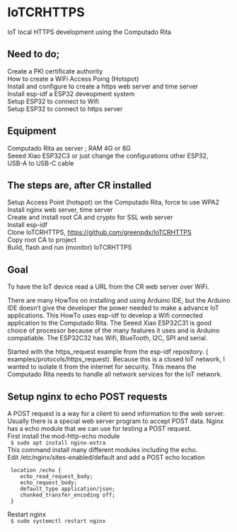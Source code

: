 # IoTCRHTTPS

IoT local HTTPS development using the Computado Rita

## Need to do;

Create a PKI certificate authority<br>
How to create a WiFi Access Poing (Hotspot)<br>
Install and configure to create a https web server and time server<br>
Install esp-idf a ESP32 deveopment system<br>
Setup ESP32 to connect to Wifi<br>
Setup ESP32 to connect to https server<br>

## Equipment

Computado Rita as server ; RAM 4G or 8G<br>
Seeed Xiao ESP32C3 or just change the configurations other ESP32,<br>
USB-A to USB-C cable<br>

## The steps are, after CR installed

Setup Access Point (hotspot) on the Computado Rita, force to use WPA2<br>
Install nginx web server, time server<br>
Create and install root CA and crypto for SSL web server<br>
Install esp-idf<br>
Clone IoTCRHTTPS, https://github.com/greenpdx/IoTCRHTTPS<br>
Copy root CA to project<br>
Build, flash and run (monitor)  IoTCRHTTPS<br>

## Goal

To have the IoT device read a URL from the CR web server over WiFi.

There are many HowTos on installing and using Arduino IDE, but the Arduino IDE doesn’t give the developer the power needed to make a advance IoT applications.  This HowTo uses esp-idf to develop a Wifi connected application to the Computado Rita. The Seeed Xiao ESP32C31 is good choice of processor because of the many features it uses and is Arduino compatiable.  The ESP32C32 has Wifi, BlueTooth, I2C, SPI and serial.

Started with the https_request example from the esp-idf repository.  ( examples/protocols/https_request). Because this is a closed IoT network, I wanted to isolate it from the internet for security. This means the Computado Rita needs to handle all network services for the IoT network.

## Setup nginx to echo POST requests
A POST request is a way for a client to send information to the web server. Usually there is a special web server program to accept POST data. Nginx has a echo module that we can use for testing a POST request.<br>
First install the mod-http-echo module<br>
``` $ sudo apt install nginx-extra```<br>
This command install many different modules including the echo.<br>
Edit /etc/nginx/sites-enabled/default and add a POST echo location<br>
```
 location /echo {
    echo_read_request_body;
    echo_request_body;
    default_type application/json;
    chunked_transfer_encoding off;
 }
```
Restart nginx<br>
``` $ sudo systemctl restart nginx```
